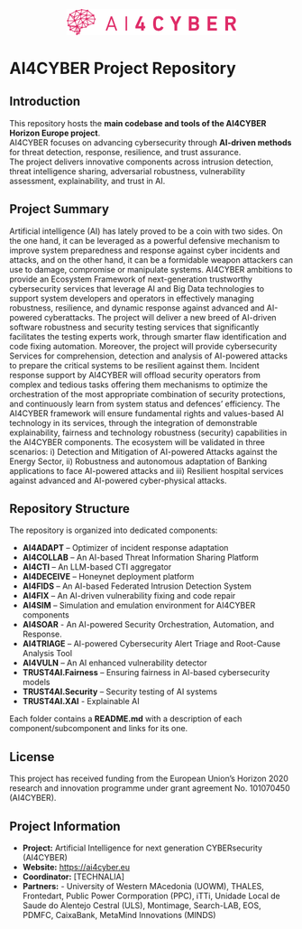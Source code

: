 <p align="center">
  <img src="logo/AI4CYBER logo - transparent.png" alt="AI4CYBER Logo" width="300"/>
</p>

# AI4CYBER Project Repository

## Introduction
This repository hosts the **main codebase and tools of the AI4CYBER Horizon Europe project**.  
AI4CYBER focuses on advancing cybersecurity through **AI-driven methods** for threat detection, response, resilience, and trust assurance.  
The project delivers innovative components across intrusion detection, threat intelligence sharing, adversarial robustness, vulnerability assessment, explainability, and trust in AI.

## Project Summary
Αrtificial intelligence (AI) has lately proved to be a coin with two sides. On the one hand, it can be leveraged as a powerful defensive mechanism to improve system preparedness and response against cyber incidents and attacks, and on the other hand, it can be a formidable weapon attackers can use to damage, compromise or manipulate systems. AI4CYBER ambitions to provide an Ecosystem Framework of next-generation trustworthy cybersecurity services that leverage AI and Big Data technologies to support system developers and operators in effectively managing robustness, resilience, and dynamic response against advanced and AI-powered cyberattacks. The project will deliver a new breed of AI-driven software robustness and security testing services that significantly facilitates the testing experts work, through smarter flaw identification and code fixing automation. Moreover, the project will provide cybersecurity Services for comprehension, detection and analysis of AI-powered attacks to prepare the critical systems to be resilient against them. Incident response support by AI4CYBER will offload security operators from complex and tedious tasks offering them mechanisms to optimize the orchestration of the most appropriate combination of security protections, and continuously learn from system status and defences’ efficiency. The AI4CYBER framework will ensure fundamental rights and values-based AI technology in its services, through the integration of demonstrable explainability, fairness and technology robustness (security) capabilities in the AI4CYBER components. The ecosystem will be validated in three scenarios: i) Detection and Mitigation of AI-powered Attacks against the Energy Sector, ii) Robustness and autonomous adaptation of Banking applications to face AI-powered attacks and iii) Resilient hospital services against advanced and AI-powered cyber-physical attacks.

## Repository Structure
The repository is organized into dedicated components:

- **AI4ADAPT** – Optimizer of incident response adaptation  
- **AI4COLLAB** – An AI-based Threat Information Sharing Platform   
- **AI4CTI** – An LLM-based CTI aggregator   
- **AI4DECEIVE** – Honeynet deployment platform 
- **AI4FIDS** – An AI-based Federated Intrusion Detection System  
- **AI4FIX** – An AI-driven vulnerability fixing and code repair  
- **AI4SIM** – Simulation and emulation environment for AI4CYBER components 
- **AI4SOAR** - An AI-powered Security Orchestration, Automation, and Response. 
- **AI4TRIAGE** – AI-powered Cybersecurity Alert Triage and Root-Cause Analysis Tool   
- **AI4VULN** – An AI enhanced vulnerability detector   
- **TRUST4AI.Fairness** – Ensuring fairness in AI-based cybersecurity models  
- **TRUST4AI.Security** – Security testing of AI systems  
- **TRUST4AI.XAI** - Explainable AI 

Each folder contains a **README.md** with a description of each component/subcomponent and links for its one.

## License
This project has received funding from the European Union’s Horizon 2020 research and innovation programme under grant agreement No. 101070450 (AI4CYBER).

## Project Information
- **Project:** Artificial Intelligence for next generation CYBERsecurity (AI4CYBER)
- **Website:** https://ai4cyber.eu  
- **Coordinator:** [TECHNALIA] 
- **Partners:** - University of Western MAcedonia (UOWM), THALES, Frontedart, Public Power Cormporation (PPC), iTTi, Unidade Local de Saude do Alentejo Cestral (ULS), Montimage, Search-LAB, EOS, PDMFC, CaixaBank, MetaMind Innovations (MINDS)
                




